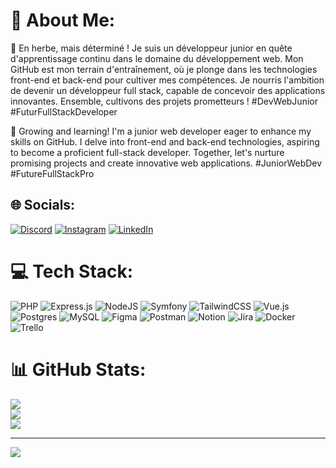 
# 💫 About Me:
🌱 En herbe, mais déterminé ! Je suis un développeur junior en quête d'apprentissage continu dans le domaine du développement web. Mon GitHub est mon terrain d'entraînement, où je plonge dans les technologies front-end et back-end pour cultiver mes compétences. Je nourris l'ambition de devenir un développeur full stack, capable de concevoir des applications innovantes. Ensemble, cultivons des projets prometteurs ! #DevWebJunior #FuturFullStackDeveloper

🌱 Growing and learning! I'm a junior web developer eager to enhance my skills on GitHub. I delve into front-end and back-end technologies, aspiring to become a proficient full-stack developer. Together, let's nurture promising projects and create innovative web applications. #JuniorWebDev #FutureFullStackPro

## 🌐 Socials:
[![Discord](https://img.shields.io/badge/Discord-%237289DA.svg?logo=discord&logoColor=white)](https://discord.gg/ethan_hdb#9057) [![Instagram](https://img.shields.io/badge/Instagram-%23E4405F.svg?logo=Instagram&logoColor=white)](https://instagram.com/ethan_hdb) [![LinkedIn](https://img.shields.io/badge/LinkedIn-%230077B5.svg?logo=linkedin&logoColor=white)](https://linkedin.com/in/ethan-bourguigneau-441197263) 

# 💻 Tech Stack:
![PHP](https://img.shields.io/badge/php-%23777BB4.svg?style=flat-square&logo=php&logoColor=white) ![Express.js](https://img.shields.io/badge/express.js-%23404d59.svg?style=flat-square&logo=express&logoColor=%2361DAFB) ![NodeJS](https://img.shields.io/badge/node.js-6DA55F?style=flat-square&logo=node.js&logoColor=white) ![Symfony](https://img.shields.io/badge/symfony-%23000000.svg?style=flat-square&logo=symfony&logoColor=white) ![TailwindCSS](https://img.shields.io/badge/tailwindcss-%2338B2AC.svg?style=flat-square&logo=tailwind-css&logoColor=white) ![Vue.js](https://img.shields.io/badge/vuejs-%2335495e.svg?style=flat-square&logo=vuedotjs&logoColor=%234FC08D) ![Postgres](https://img.shields.io/badge/postgres-%23316192.svg?style=flat-square&logo=postgresql&logoColor=white) ![MySQL](https://img.shields.io/badge/mysql-%2300f.svg?style=flat-square&logo=mysql&logoColor=white) 	![Figma](https://img.shields.io/badge/figma-%23F24E1E.svg?style=flat-square&logo=figma&logoColor=white) ![Postman](https://img.shields.io/badge/Postman-FF6C37?style=flat-square&logo=postman&logoColor=white) ![Notion](https://img.shields.io/badge/Notion-%23000000.svg?style=flat-square&logo=notion&logoColor=white) ![Jira](https://img.shields.io/badge/jira-%230A0FFF.svg?style=flat-square&logo=jira&logoColor=white) ![Docker](https://img.shields.io/badge/docker-%230db7ed.svg?style=flat-square&logo=docker&logoColor=white) ![Trello](https://img.shields.io/badge/Trello-%23026AA7.svg?style=flat-square&logo=Trello&logoColor=white)
# 📊 GitHub Stats:
![](https://github-readme-stats.vercel.app/api?username=A5hura666&theme=vue-dark&hide_border=false&include_all_commits=false&count_private=true)<br/>
![](https://github-readme-streak-stats.herokuapp.com/?user=A5hura666&theme=vue-dark&hide_border=false)<br/>
![](https://github-readme-stats.vercel.app/api/top-langs/?username=A5hura666&theme=vue-dark&hide_border=false&include_all_commits=false&count_private=true&layout=compact)

---
[![](https://visitcount.itsvg.in/api?id=A5hura666&icon=9&color=0)](https://visitcount.itsvg.in)

